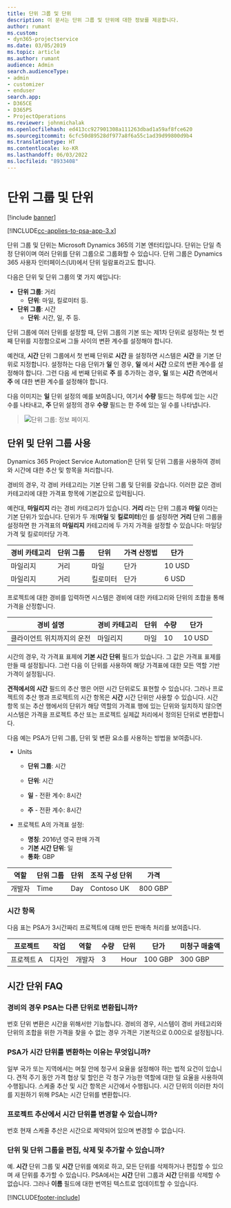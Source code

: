 ```yaml
---
title: 단위 그룹 및 단위
description: 이 문서는 단위 그룹 및 단위에 대한 정보를 제공합니다.
author: rumant
ms.custom:
- dyn365-projectservice
ms.date: 03/05/2019
ms.topic: article
ms.author: rumant
audience: Admin
search.audienceType:
- admin
- customizer
- enduser
search.app:
- D365CE
- D365PS
- ProjectOperations
ms.reviewer: johnmichalak
ms.openlocfilehash: ed413cc927901308a111263dbad1a59af8fce620
ms.sourcegitcommit: 6cfc50d89528df977a8f6a55c1ad39d99800d9b4
ms.translationtype: HT
ms.contentlocale: ko-KR
ms.lasthandoff: 06/03/2022
ms.locfileid: "8933408"
---
```

# <a name="unit-groups-and-units"></a>단위 그룹 및 단위

[!include [banner](../includes/psa-now-project-operations.md)]

[!INCLUDE[cc-applies-to-psa-app-3.x](../includes/cc-applies-to-psa-app-3x.md)]

단위 그룹 및 단위는 Microsoft Dynamics 365의 기본 엔터티입니다. 단위는 단일 측정 단위이며 여러 단위를 단위 그룹으로 그룹화할 수 있습니다. 단위 그룹은 Dynamics 365 사용자 인터페이스(UI)에서 단위 일람표라고도 합니다. 

다음은 단위 및 단위 그룹의 몇 가지 예입니다:
 
- **단위 그룹**: 거리 
    - **단위**: 마일, 킬로미터 등.
- **단위 그룹**: 시간
    - **단위**: 시간, 일, 주 등. 

단위 그룹에 여러 단위를 설정할 때, 단위 그룹의 기본 또는 제1차 단위로 설정하는 첫 번째 단위를 지정함으로써 그들 사이의 변환 계수를 설정해야 합니다. 

예컨대, **시간** 단위 그룹에서 첫 번째 단위로 **시간** 을 설정하면 시스템은 **시간** 을 기본 단위로 지정합니다. 설정하는 다음 단위가 **일** 인 경우, **일** 에서 **시간** 으로의 변환 계수를 설정해야 합니다. 그런 다음 세 번째 단위로 **주** 를 추가하는 경우, **일** 또는 **시간** 측면에서 **주** 에 대한 변환 계수를 설정해야 합니다. 

다음 이미지는 **일** 단위 설정의 예를 보여줍니다, 여기서 **수량** 필드는 하루에 있는 시간 수를 나타내고, **주** 단위 설정의 경우 **수량** 필드는 한 주에 있는 일 수를 나타냅니다.

> ![단위 그룹: 정보 페이지.](media/advanced-2.png)

## <a name="using-units-and-unit-groups"></a>단위 및 단위 그룹 사용

Dynamics 365 Project Service Automation은 단위 및 단위 그룹을 사용하여 경비와 시간에 대한 추산 및 항목을 처리합니다. 

경비의 경우, 각 경비 카테고리는 기본 단위 그룹 및 단위를 갖습니다. 이러한 값은 경비 카테고리에 대한 가격표 항목에 기본값으로 입력됩니다. 

예컨대, **마일리지** 라는 경비 카테고리가 있습니다. **거리** 라는 단위 그룹과 **마일** 이라는 기본 단위가 있습니다. 단위가 두 개(**마일** 및 **킬로미터**)인 를 설정하면 **거리** 단위 그룹을 설정하면 한  가격표의 **마일리지** 카테고리에 두 가지 가격을 설정할 수 있습니다: 마일당 가격 및 킬로미터당 가격.

| 경비 카테고리  | 단위 그룹  | 단위      | 가격 산정법  | 단가  |
|-------------------|---------------|-----------|-------------------|-------------------|
| 마일리지           | 거리      | 마일      | 단가    | 10 USD            |
| 마일리지           | 거리      | 킬로미터 | 단가    |  6 USD            |

프로젝트에 대한 경비를 입력하면 시스템은 경비에 대한 카테고리와 단위의 조합을 통해 가격을 산정합니다. 

| 경비 설명        | 경비 카테고리  | 단위  | 수량  | 단가   |
|----------------------------|---------------------|-------|-----------|----------------|
| 클라이언트 위치까지의 운전 | 마일리지             | 마일  | 10        | 10 USD         |

시간의 경우, 각 가격표 표제에 **기본 시간 단위** 필드가 있습니다. 그 값은 가격표 표제를 만들 때 설정됩니다. 그런 다음 이 단위를 사용하여 해당 가격표에 대한 모든 역할 기반 가격이 설정됩니다.

**견적에서의 시간** 필드의 추산 행은 어떤 시간 단위로도 표현할 수 있습니다. 그러나 프로젝트의 추산 행과 프로젝트의 시간 항목은 **시간** 시간 단위만 사용할 수 있습니다. 시간 항목 또는 추산 행에서의 단위가 해당 역할의 가격표 행에 있는 단위와 일치하지 않으면 시스템은 가격을 프로젝트 추산 또는 프로젝트 실제값 처리에서 정의된 단위로 변환합니다.

다음 예는 PSA가 단위 그룹, 단위 및 변환 요소를 사용하는 방법을 보여줍니다.
- Units

   - **단위 그룹**: 시간 
   - **단위**: 시간 
    
    - **일** - 전환 계수: 8시간       
    - **주** - 전환 계수: 8시간  
        
- 프로젝트 A의 가격표 설정:

    - **명칭**: 2016년 영국 판매 가격 
    - **기본 시간 단위**: 일 
    - **통화**: GBP

| 역할      | 단위 그룹 | 단위 | 조직 구성 단위 | 가격   |
|-----------|------------|------|---------------------|---------|
| 개발자 | Time       | Day  | Contoso UK          | 800 GBP |

### <a name="time-entry"></a>시간 항목

다음 표는 PSA가 3시간짜리 프로젝트에 대해 만든 판매측 처리를 보여줍니다.


| 프로젝트   | 작업    | 역할      | 수량 | 단위  | 단가 | 미청구 매출액 |
|-----------|---------|-----------|----------|-------|------------|-----------------------|
| 프로젝트 A | 디자인  | 개발자 | 3        | Hour  | 100 GBP    | 300 GBP               |

## <a name="time-unit-faq"></a>시간 단위 FAQ

### <a name="does-psa-convert-to-different-units-in-the-case-of-expenses"></a>경비의 경우 PSA는 다른 단위로 변환됩니까?
번호 단위 변환은 시간을 위해서만 기능합니다. 경비의 경우, 시스템이 경비 카테고리와 단위의 조합을 위한 가격을 찾을 수 없는 경우 가격은 기본적으로 0.00으로 설정됩니다.

### <a name="why-does-psa-convert-time-units"></a>PSA가 시간 단위를 변환하는 이유는 무엇입니까?
일부 국가 또는 지역에서는 며칠 안에 청구서 요율을 설정해야 하는 법적 요건이 있습니다. 견적 주기 동안 가격 협상 및 할인은 각 청구 가능한 역할에 대한 일 요율을 사용하여 수행됩니다. 스케줄 추산 및 시간 항목은 시간에서 수행됩니다. 시간 단위의 이러한 차이를 지원하기 위해 PSA는 시간 단위를 변환합니다.

### <a name="can-time-units-be-changed-on-project-estimates"></a>프로젝트 추산에서 시간 단위를 변경할 수 있습니까?
번호 현재 스케줄 추산은 시간으로 제약되어 있으며 변경할 수 없습니다.

### <a name="can-units-and-unit-groups-be-edited-deleted-and-added"></a>단위 및 단위 그룹을 편집, 삭제 및 추가할 수 있습니까?
예. **시간** 단위 그룹 및 **시간** 단위를 예외로 하고, 모든 단위를 삭제하거나 편집할 수 있으며 새 단위를 추가할 수 있습니다. PSA에서는 **시간** 단위 그룹과 **시간** 단위를 삭제할 수 없습니다. 그러나 **이름** 필드에 대한 번역된 텍스트로 업데이트할 수 있습니다.


[!INCLUDE[footer-include](../includes/footer-banner.md)]
